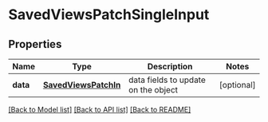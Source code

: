 # SavedViewsPatchSingleInput

## Properties
Name | Type | Description | Notes
------------ | ------------- | ------------- | -------------
**data** | [**SavedViewsPatchIn**](SavedViewsPatchIn.md) | data fields to update on the object | [optional] 

[[Back to Model list]](../README.md#documentation-for-models) [[Back to API list]](../README.md#documentation-for-api-endpoints) [[Back to README]](../README.md)


